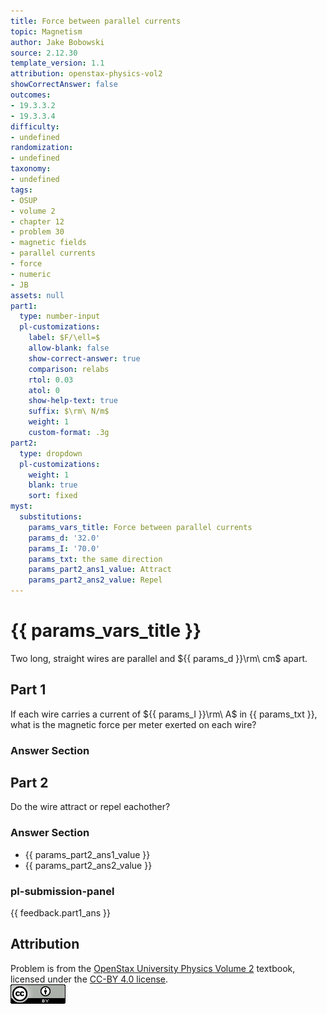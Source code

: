```yaml
---
title: Force between parallel currents
topic: Magnetism
author: Jake Bobowski
source: 2.12.30
template_version: 1.1
attribution: openstax-physics-vol2
showCorrectAnswer: false
outcomes:
- 19.3.3.2
- 19.3.3.4
difficulty:
- undefined
randomization:
- undefined
taxonomy:
- undefined
tags:
- OSUP
- volume 2
- chapter 12
- problem 30
- magnetic fields
- parallel currents
- force
- numeric
- JB
assets: null
part1:
  type: number-input
  pl-customizations:
    label: $F/\ell=$
    allow-blank: false
    show-correct-answer: true
    comparison: relabs
    rtol: 0.03
    atol: 0
    show-help-text: true
    suffix: $\rm\ N/m$
    weight: 1
    custom-format: .3g
part2:
  type: dropdown
  pl-customizations:
    weight: 1
    blank: true
    sort: fixed
myst:
  substitutions:
    params_vars_title: Force between parallel currents
    params_d: '32.0'
    params_I: '70.0'
    params_txt: the same direction
    params_part2_ans1_value: Attract
    params_part2_ans2_value: Repel
---
```

# {{ params_vars_title }}
Two long, straight wires are parallel and ${{ params_d }}\rm\ cm$ apart.

## Part 1

If each wire carries a current of ${{ params_I }}\rm\ A$ in {{ params_txt }}, what is the magnetic force per meter exerted on each wire?

### Answer Section

## Part 2

Do the wire attract or repel eachother?

### Answer Section

- {{ params_part2_ans1_value }}
- {{ params_part2_ans2_value }}

### pl-submission-panel

{{ feedback.part1_ans }}

## Attribution

Problem is from the [OpenStax University Physics Volume 2](https://openstax.org/details/books/university-physics-volume-2) textbook, licensed under the [CC-BY 4.0 license](https://creativecommons.org/licenses/by/4.0/).<br>![Image representing the Creative Commons 4.0 BY license.](https://raw.githubusercontent.com/firasm/bits/master/by.png)